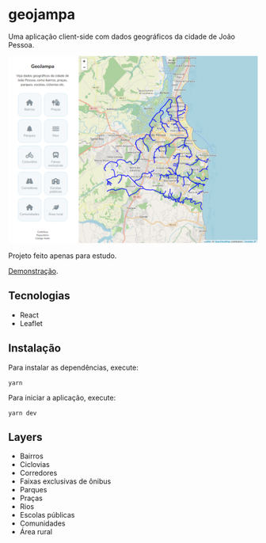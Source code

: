 # geojampa

Uma aplicação client-side com dados geográficos da cidade de João Pessoa.

![example](image/geojampa.png)

Projeto feito apenas para estudo.

[Demonstração](https://paulovitorweb.github.io/geojampa).

## Tecnologias

- React
- Leaflet

## Instalação

Para instalar as dependências, execute:
```
yarn
```

Para iniciar a aplicação, execute:
```
yarn dev
```

## Layers

- Bairros
- Ciclovias
- Corredores
- Faixas exclusivas de ônibus
- Parques
- Praças
- Rios
- Escolas públicas
- Comunidades
- Área rural
